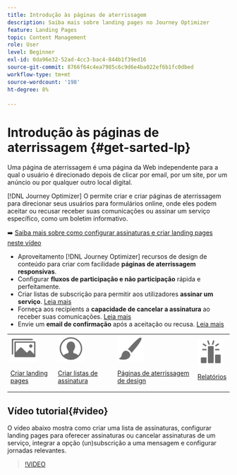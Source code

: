 ```yaml
---
title: Introdução às páginas de aterrissagem
description: Saiba mais sobre landing pages no Journey Optimizer
feature: Landing Pages
topic: Content Management
role: User
level: Beginner
exl-id: 0da96e32-52ad-4cc3-bac4-844b1f39ed16
source-git-commit: 8766f64c4ea7985c6c9d6e4ba022ef6b1fc0dbed
workflow-type: tm+mt
source-wordcount: '198'
ht-degree: 8%

---
```


# Introdução às páginas de aterrissagem {#get-sarted-lp}

Uma página de aterrissagem é uma página da Web independente para a qual o usuário é direcionado depois de clicar por email, por um site, por um anúncio ou por qualquer outro local digital.

[!DNL Journey Optimizer] O permite criar e criar páginas de aterrissagem para direcionar seus usuários para formulários online, onde eles podem aceitar ou recusar receber suas comunicações ou assinar um serviço específico, como um boletim informativo.

➡️ [Saiba mais sobre como configurar assinaturas e criar landing pages neste vídeo](#video)

* Aproveitamento [!DNL Journey Optimizer] recursos de design de conteúdo para criar com facilidade **páginas de aterrissagem responsivas**.
* Configurar **fluxos de participação e não participação** rápida e perfeitamente.
* Criar listas de subscrição para permitir aos utilizadores **assinar um serviço**. [Leia mais](lp-use-cases.md#subscription-to-a-service)
* Forneça aos recipients a **capacidade de cancelar a assinatura** ao receber suas comunicações. [Leia mais](lp-use-cases.md#opt-out)
* Envie um **email de confirmação** após a aceitação ou recusa. [Leia mais](lp-use-cases.md#send-confirmation-email)

<table>
<tr>
<td><img src="../assets/do-not-localize/icon_assets.svg" width="60px"><p><a href="create-lp.md">Criar landing pages</a></p></td>
<td><img src="../assets/do-not-localize/icon_personalization.svg" width="60px"><p><a href="subscription-list.md">Criar listas de assinatura</a></p></td>
<td><img src="../assets/do-not-localize/icon_design.svg" width="60px"><p><a href="design-lp.md">Páginas de aterrissagem de design</a></p></td>
<td><img src="../assets/do-not-localize/monitor.svg" width="60px"><p><a href="../reports/lp-report-live.md">Relatórios</a></p></td>
</tr>
</table>

## Vídeo tutorial{#video}

O vídeo abaixo mostra como criar uma lista de assinaturas, configurar landing pages para oferecer assinaturas ou cancelar assinaturas de um serviço, integrar a opção (un)subscrição a uma mensagem e configurar jornadas relevantes.

>[!VIDEO](https://video.tv.adobe.com/v/341280?quality=12&learn=on)